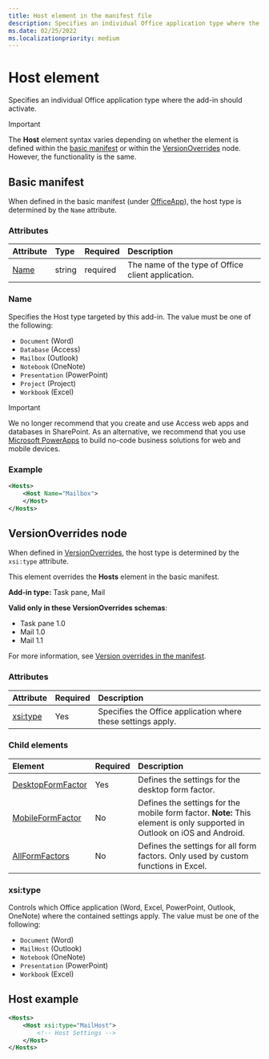 ```yaml
---
title: Host element in the manifest file
description: Specifies an individual Office application type where the add-in should activate.
ms.date: 02/25/2022
ms.localizationpriority: medium
---
```


# Host element

Specifies an individual Office application type where the add-in should activate.

> [!IMPORTANT]
> The **Host** element syntax varies depending on whether the element is defined within the [basic manifest](#basic-manifest) or within the [VersionOverrides](#versionoverrides-node) node. However, the functionality is the same.  

## Basic manifest

When defined in the basic manifest (under [OfficeApp](officeapp.md)), the host type is determined by the `Name` attribute.

### Attributes

| Attribute     | Type   | Required | Description                                      |
|:--------------|:-------|:---------|:-------------------------------------------------|
| [Name](#name) | string | required | The name of the type of Office client application. |

### Name

Specifies the Host type targeted by this add-in. The value must be one of the following:

- `Document` (Word)
- `Database` (Access)
- `Mailbox` (Outlook)
- `Notebook` (OneNote)
- `Presentation` (PowerPoint)
- `Project` (Project)
- `Workbook` (Excel)

> [!IMPORTANT]
> We no longer recommend that you create and use Access web apps and databases in SharePoint. As an alternative, we recommend that you use [Microsoft PowerApps](https://powerapps.microsoft.com/) to build no-code business solutions for web and mobile devices.

### Example

```xml
<Hosts>
    <Host Name="Mailbox">
    </Host>
</Hosts>
```

## VersionOverrides node

When defined in [VersionOverrides](versionoverrides.md), the host type is determined by the `xsi:type` attribute. 

This element overrides the **Hosts** element in the basic manifest.

**Add-in type:** Task pane, Mail

**Valid only in these VersionOverrides schemas**:

- Task pane 1.0
- Mail 1.0
- Mail 1.1

For more information, see [Version overrides in the manifest](../../develop/add-in-manifests.md#version-overrides-in-the-manifest).

### Attributes

|  Attribute  |  Required  |  Description  |
|:-----|:-----|:-----|
|  [xsi:type](#xsitype)  |  Yes  | Specifies the Office application where these settings apply.|

### Child elements

|  Element |  Required  |  Description  |
|:-----|:-----|:-----|
|  [DesktopFormFactor](desktopformfactor.md)    |  Yes   |  Defines the settings for the desktop form factor. |
|  [MobileFormFactor](mobileformfactor.md)    |  No   |  Defines the settings for the mobile form factor. **Note:** This element is only supported in Outlook on iOS and Android. |
|  [AllFormFactors](allformfactors.md)    |  No   |  Defines the settings for all form factors. Only used by custom functions in Excel. |

### xsi:type

Controls which Office application (Word, Excel, PowerPoint, Outlook, OneNote) where the contained settings apply. The value must be one of the following:

- `Document` (Word)
- `MailHost` (Outlook)
- `Notebook` (OneNote)
- `Presentation` (PowerPoint)
- `Workbook` (Excel)

## Host example

```xml
<Hosts>
    <Host xsi:type="MailHost">
        <!-- Host Settings -->
    </Host>
</Hosts>
```
